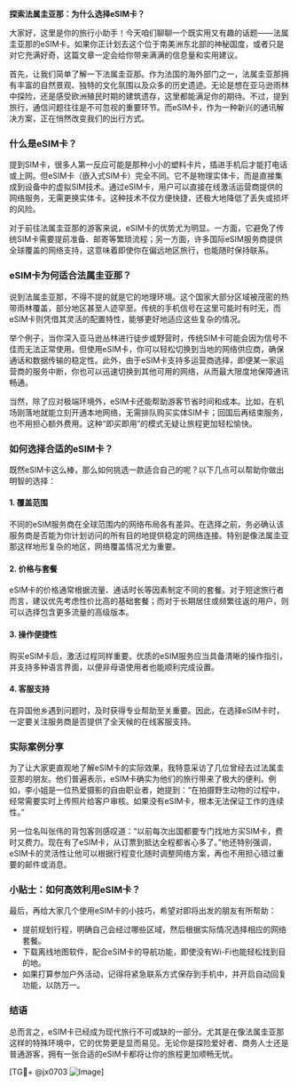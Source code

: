 **探索法属圭亚那：为什么选择eSIM卡？**

大家好，这里是你的旅行小助手！今天咱们聊聊一个既实用又有趣的话题——法属圭亚那的eSIM卡。如果你正计划去这个位于南美洲东北部的神秘国度，或者只是对它充满好奇，这篇文章一定会给你带来满满的信息量和实用建议。

首先，让我们简单了解一下法属圭亚那。作为法国的海外部门之一，法属圭亚那拥有丰富的自然景观、独特的文化氛围以及众多的历史遗迹。无论是想在亚马逊雨林中探险，还是感受欧洲殖民时期的建筑遗存，这里都能满足你的期待。不过，提到旅行，通信问题往往是不可忽视的重要环节。而eSIM卡，作为一种新兴的通讯解决方案，正在悄然改变我们的出行方式。

### 什么是eSIM卡？

提到SIM卡，很多人第一反应可能是那种小小的塑料卡片，插进手机后才能打电话或上网。但eSIM卡（嵌入式SIM卡）完全不同。它不是物理实体卡，而是直接集成到设备中的虚拟SIM技术。通过eSIM卡，用户可以直接在线激活运营商提供的网络服务，无需更换实体卡。这种技术不仅方便快捷，还极大地降低了丢失或损坏的风险。

对于前往法属圭亚那的游客来说，eSIM卡的优势尤为明显。一方面，它避免了传统SIM卡需要提前准备、邮寄等繁琐流程；另一方面，许多国际eSIM服务商提供全球覆盖的网络支持，这意味着即使你在偏远地区旅行，也能随时保持联系。

### eSIM卡为何适合法属圭亚那？

说到法属圭亚那，不得不提的就是它的地理环境。这个国家大部分区域被茂密的热带雨林覆盖，部分地区甚至人迹罕至。传统的手机信号在这里可能时有时无，而eSIM卡则凭借其灵活的配置特性，能够更好地适应这些复杂的情况。

举个例子，当你深入亚马逊丛林进行徒步或野营时，传统SIM卡可能会因为信号不佳而无法正常使用。但使用eSIM卡，你可以轻松切换到当地的网络供应商，确保通话和数据传输的稳定性。此外，由于eSIM卡支持多运营商选择，即便某一家运营商的服务中断，你也可以迅速切换到其他可用的网络，从而最大限度地保障通讯畅通。

当然，除了应对极端环境外，eSIM卡还能帮助游客节省时间和成本。比如，在机场刚落地就能立刻开通本地网络，无需排队购买实体SIM卡；回国后再结束服务，也不用担心额外费用。这种“即买即用”的模式无疑让旅程更加轻松愉快。

### 如何选择合适的eSIM卡？

既然eSIM卡这么棒，那么如何挑选一款适合自己的呢？以下几点可以帮助你做出明智的选择：

#### 1. **覆盖范围**
   不同的eSIM服务商在全球范围内的网络布局各有差异。在选择之前，务必确认该服务商是否能为你计划访问的所有目的地提供稳定的网络连接。特别是像法属圭亚那这样地形复杂的地区，网络覆盖情况尤为重要。

#### 2. **价格与套餐**
   eSIM卡的价格通常根据流量、通话时长等因素制定不同的套餐。对于短途旅行者而言，建议优先考虑性价比高的基础套餐；而对于长期居住或频繁往返的用户，则可以选择包含更多流量的高级版本。

#### 3. **操作便捷性**
   购买eSIM卡后，激活过程同样重要。优质的eSIM服务应当具备清晰的操作指引，并支持多种语言界面，以便非母语使用者也能顺利完成设置。

#### 4. **客服支持**
   在异国他乡遇到问题时，及时获得专业帮助至关重要。因此，在选择eSIM卡时，一定要关注服务商是否提供了全天候的在线客服支持。

### 实际案例分享

为了让大家更直观地了解eSIM卡的实际效果，我特意采访了几位曾经去过法属圭亚那的朋友。他们普遍表示，eSIM卡确实为他们的旅行带来了极大的便利。例如，李小姐是一位热爱摄影的自由职业者，她提到：“在拍摄野生动物的过程中，经常需要实时上传照片给客户审核。如果没有eSIM卡，根本无法保证工作的连续性。”

另一位名叫张伟的背包客则感叹道：“以前每次出国都要专门找地方买SIM卡，费时又费力。现在有了eSIM卡，从订票到抵达全程都省心多了。”他还特别强调，eSIM卡的灵活性让他可以根据行程变化随时调整网络方案，再也不用担心错过重要的邮件或消息。

### 小贴士：如何高效利用eSIM卡？

最后，再给大家几个使用eSIM卡的小技巧，希望对即将出发的朋友有所帮助：

- 提前规划行程，明确自己会经过哪些区域，然后根据实际情况选择相应的网络套餐。
- 下载离线地图软件，配合eSIM卡的导航功能，即使没有Wi-Fi也能轻松找到目的地。
- 如果打算参加户外活动，记得将紧急联系方式保存到手机中，并开启自动回复功能，以防万一。

### 结语

总而言之，eSIM卡已经成为现代旅行不可或缺的一部分。尤其是在像法属圭亚那这样的特殊环境中，它的优势更是显而易见。无论你是探险爱好者、商务人士还是普通游客，拥有一张合适的eSIM卡都将让你的旅程更加顺畅无忧。

[TG💪+ @jx0703 ![Image](https://github.com/user-attachments/assets/dbca1d08-cadb-493c-b0ec-ad6f7a83f270)]